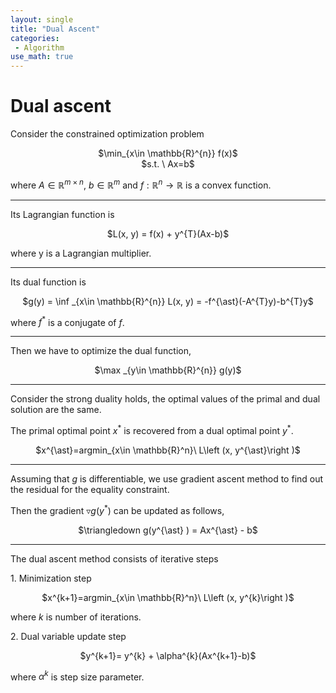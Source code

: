 ```yaml
---
layout: single
title: "Dual Ascent"
categories:
 - Algorithm
use_math: true
---
```

# Dual ascent


Consider the constrained optimization problem

<center>$\min_{x\in \mathbb{R}^{n}} f(x)$</center>

<center>$s.t. \ Ax=b$</center>


where $A\in \mathbb{R}^{m\times n}$, $b\in \mathbb{R}^{m}$ and $f:\mathbb{R}^{n}\rightarrow \mathbb{R}$ is a convex function.

---



Its Lagrangian function is

<center>$L(x, y) = f(x) + y^{T}(Ax-b)$</center>


where y is a Lagrangian multiplier.

---



Its dual function is

<center>$g(y) = \inf _{x\in \mathbb{R}^{n}} L(x, y) = -f^{\ast}(-A^{T}y)-b^{T}y$</center>


where $f^{\ast}$ is a conjugate of $f$.

---



Then we have to optimize the dual function,

<center>$\max _{y\in \mathbb{R}^{n}} g(y)$</center>


---



Consider the strong duality holds, the optimal values of the primal and dual solution are the same.

The primal optimal point $x^{\ast}$ is recovered from a dual optimal point $y^{\ast}$.

<center>$x^{\ast}=argmin_{x\in \mathbb{R}^n}\ L\left (x, y^{\ast}\right )$</center>


---



Assuming that $g$ is differentiable, we use gradient ascent method to find out the residual for the equality constraint.

Then the gradient $\triangledown g(y^{\ast} )$ can be updated as follows,

<center>$\triangledown g(y^{\ast} ) = Ax^{\ast} - b$</center>


---



The dual ascent method consists of iterative steps

$1.$ Minimization step

<center>$x^{k+1}=argmin_{x\in \mathbb{R}^n}\ L\left (x, y^{k}\right )$</center>


where $k$ is number of iterations.

$2.$ Dual variable update step

<center>$y^{k+1}= y^{k} + \alpha^{k}(Ax^{k+1}-b)$</center>


where $\alpha^{k}$ is step size parameter.


